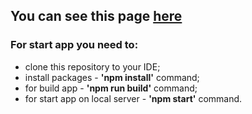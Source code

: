 ## You can see this page [here](https://ui-kit-seven.vercel.app/)

### For start app you need to:
- clone this repository to your IDE;
- install packages - **'npm install'** command;
- for build app - **'npm run build'** command;
- for start app on local server - **'npm start'** command.

